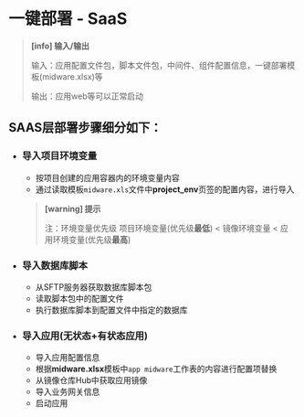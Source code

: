 # 一键部署 - SaaS

> **[info] 输入/输出**
> 
> 输入：应用配置文件包，脚本文件包，中间件、组件配置信息，一键部署模板(midware.xlsx)等
> 
> 输出：应用web等可以正常启动


## SAAS层部署步骤细分如下：

* ### 导入项目环境变量
  * 按项目创建的应用容器内的环境变量内容
  * 通过读取模板`midware.xls`文件中**project\_env**页签的配置内容，进行导入
  > **[warning] 提示**
  >
  > 注：环境变量优先级 项目环境变量(优先级**最低**) < 镜像环境变量 < 应用环境变量(优先级**最高**)
  >

* ### 导入数据库脚本

  * 从SFTP服务器获取数据库脚本包
  * 读取脚本包中的配置文件
  * 执行数据库脚本到配置文件中指定的数据库

* ### 导入应用(无状态+有状态应用)

  * 导入应用配置信息
  * 根据**midware.xlsx**模板中`app midware`工作表的内容进行配置项替换
  * 从镜像仓库Hub中获取应用镜像
  * 导入业务网关信息
  * 启动应用




